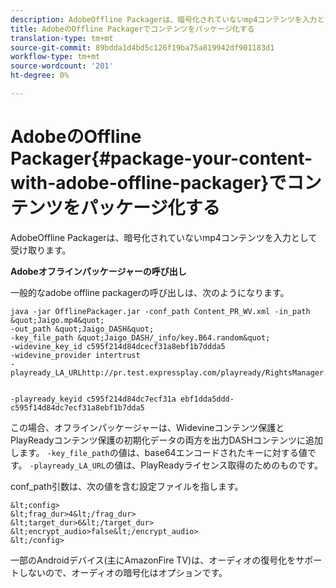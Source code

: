 ```yaml
---
description: AdobeOffline Packagerは、暗号化されていないmp4コンテンツを入力として受け取ります。
title: AdobeのOffline Packagerでコンテンツをパッケージ化する
translation-type: tm+mt
source-git-commit: 89bdda1d4bd5c126f19ba75a819942df901183d1
workflow-type: tm+mt
source-wordcount: '201'
ht-degree: 0%

---
```



# AdobeのOffline Packager{#package-your-content-with-adobe-offline-packager}でコンテンツをパッケージ化する

AdobeOffline Packagerは、暗号化されていないmp4コンテンツを入力として受け取ります。

**Adobeオフラインパッケージャーの呼び出し**

一般的なadobe offline packagerの呼び出しは、次のようになります。

    java -jar OfflinePackager.jar -conf_path Content_PR_WV.xml -in_path &quot;Jaigo.mp4&quot;
    -out_path &quot;Jaigo_DASH&quot;
    -key_file_path &quot;Jaigo_DASH/_info/key.B64.random&quot;
    -widevine_key_id c595f214d84dcecf31a8ebf1b7ddda5
    -widevine_provider intertrust
    -playready_LA_URLhttp://pr.test.expressplay.com/playready/RightsManager.asmx
    
    
    -playready_keyid c595f214d84dc7ecf31a ebf1dda5ddd-c595f14d84dc7ecf31a8ebf1b7dda5

この場合、オフラインパッケージャーは、Widevineコンテンツ保護とPlayReadyコンテンツ保護の初期化データの両方を出力DASHコンテンツに追加します。 `-key_file_path`の値は、base64エンコードされたキーに対する値です。 `-playready_LA_URL`の値は、PlayReadyライセンス取得のためのものです。

conf_path引数は、次の値を含む設定ファイルを指します。

    &lt;config>
    &lt;frag_dur>4&lt;/frag_dur>
    &lt;target_dur>6&lt;/target_dur>
    &lt;encrypt_audio>false&lt;/encrypt_audio>
    &lt;/config>

一部のAndroidデバイス(主にAmazonFire TV)は、オーディオの復号化をサポートしないので、オーディオの暗号化はオプションです。
